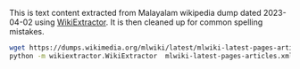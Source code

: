 This is text content extracted from Malayalam wikipedia dump dated 2023-04-02 using [WikiExtractor][1].
It is then cleaned up for common spelling mistakes.

[1]: https://github.com/attardi/wikiextractor

```bash
wget https://dumps.wikimedia.org/mlwiki/latest/mlwiki-latest-pages-articles.xml.bz2
python -m wikiextractor.WikiExtractor  mlwiki-latest-pages-articles.xml.bz2
```


